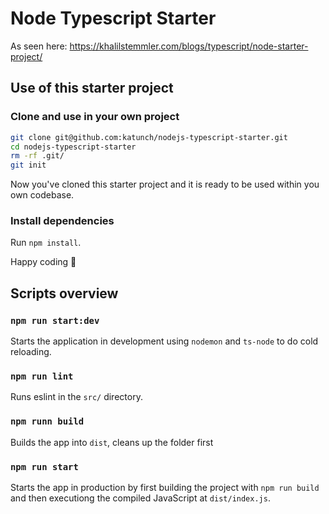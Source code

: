 # Node Typescript Starter
As seen here: https://khalilstemmler.com/blogs/typescript/node-starter-project/

## Use of this starter project
### Clone and use in your own project
```bash
git clone git@github.com:katunch/nodejs-typescript-starter.git
cd nodejs-typescript-starter
rm -rf .git/
git init
```
Now you've cloned this starter project and it is ready to be used within you own codebase. 

### Install dependencies
Run `npm install`.

Happy coding 🤘

## Scripts overview
### `npm run start:dev`
Starts the application in development using `nodemon` and `ts-node` to do cold reloading.

### `npm run lint`
Runs eslint in the `src/` directory.

### `npm runn build`
Builds the app into `dist`, cleans up the folder first

### `npm run start`
Starts the app in production by first building the project with `npm run build` and then executiong the compiled JavaScript at `dist/index.js`.